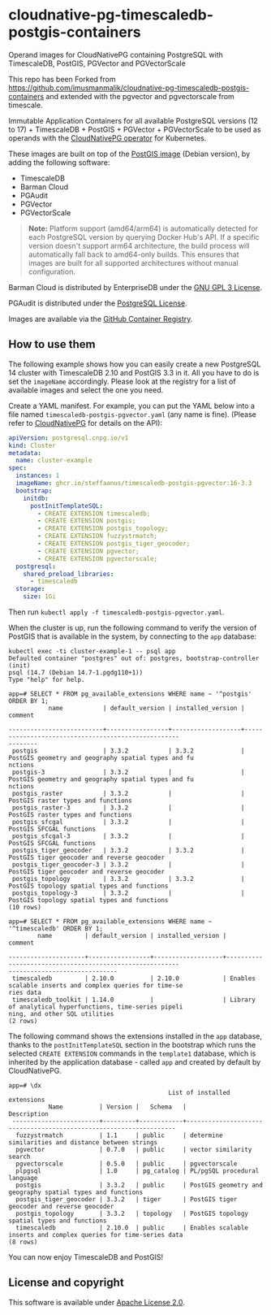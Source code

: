 # cloudnative-pg-timescaledb-postgis-containers

Operand images for CloudNativePG containing PostgreSQL with TimescaleDB, PostGIS, PGVector and PGVectorScale

This repo has been Forked from https://github.com/imusmanmalik/cloudnative-pg-timescaledb-postgis-containers and extended with the pgvector and pgvectorscale from timescale.


Immutable Application Containers for all available PostgreSQL versions (12 to 17) + TimescaleDB + PostGIS + PGVector + PGVectorScale to be used as operands
with the [CloudNativePG operator](https://cloudnative-pg.io) for Kubernetes.

These images are built on top of the [PostGIS image](https://hub.docker.com/r/postgis/postgis)
(Debian version), by adding the following software:

- TimescaleDB
- Barman Cloud
- PGAudit
- PGVector
- PGVectorScale

> **Note:** Platform support (amd64/arm64) is automatically detected for each PostgreSQL version by querying Docker Hub's API. If a specific version doesn't support arm64 architecture, the build process will automatically fall back to amd64-only builds. This ensures that images are built for all supported architectures without manual configuration.

Barman Cloud is distributed by EnterpriseDB under the
[GNU GPL 3 License](https://github.com/EnterpriseDB/barman/blob/master/LICENSE).

PGAudit is distributed under the
[PostgreSQL License](https://github.com/pgaudit/pgaudit/blob/master/LICENSE).

Images are available via the
[GitHub Container Registry](https://github.com/steffaanus/cloudnative-pg-timescaledb-postgis-pgvector-containers/pkgs/container/timescaledb-postgis-pgvector).

## How to use them

The following example shows how you can easily create a new PostgreSQL 14
cluster with TimescaleDB 2.10 and PostGIS 3.3 in it. All you have to do is set the `imageName`
accordingly. Please look at the registry for a list of available images
and select the one you need.

Create a YAML manifest. For example, you can put the YAML below into a file
named `timescaledb-postgis-pgvector.yaml` (any name is fine). (Please refer to
[CloudNativePG](https://cloudnative-pg.io/docs) for details on the API):

```yaml
apiVersion: postgresql.cnpg.io/v1
kind: Cluster
metadata:
  name: cluster-example
spec:
  instances: 1
  imageName: ghcr.io/steffaanus/timescaledb-postgis-pgvector:16-3.3
  bootstrap:
    initdb:
      postInitTemplateSQL:
        - CREATE EXTENSION timescaledb;
        - CREATE EXTENSION postgis;
        - CREATE EXTENSION postgis_topology;
        - CREATE EXTENSION fuzzystrmatch;
        - CREATE EXTENSION postgis_tiger_geocoder;
        - CREATE EXTENSION pgvector;
        - CREATE EXTENSION pgvectorscale;
  postgresql:
    shared_preload_libraries:
      - timescaledb
  storage:
    size: 1Gi
```

Then run `kubectl apply -f timescaledb-postgis-pgvector.yaml`.

When the cluster is up, run the following command to verify the version of
PostGIS that is available in the system, by connecting to the `app` database:

```console
kubectl exec -ti cluster-example-1 -- psql app
Defaulted container "postgres" out of: postgres, bootstrap-controller (init)
psql (14.7 (Debian 14.7-1.pgdg110+1))
Type "help" for help.

app=# SELECT * FROM pg_available_extensions WHERE name ~ '^postgis' ORDER BY 1;
           name           | default_version | installed_version |                          comment

--------------------------+-----------------+-------------------+----------------------------------------------------
--------
 postgis                  | 3.3.2           | 3.3.2             | PostGIS geometry and geography spatial types and fu
nctions
 postgis-3                | 3.3.2           |                   | PostGIS geometry and geography spatial types and fu
nctions
 postgis_raster           | 3.3.2           |                   | PostGIS raster types and functions
 postgis_raster-3         | 3.3.2           |                   | PostGIS raster types and functions
 postgis_sfcgal           | 3.3.2           |                   | PostGIS SFCGAL functions
 postgis_sfcgal-3         | 3.3.2           |                   | PostGIS SFCGAL functions
 postgis_tiger_geocoder   | 3.3.2           | 3.3.2             | PostGIS tiger geocoder and reverse geocoder
 postgis_tiger_geocoder-3 | 3.3.2           |                   | PostGIS tiger geocoder and reverse geocoder
 postgis_topology         | 3.3.2           | 3.3.2             | PostGIS topology spatial types and functions
 postgis_topology-3       | 3.3.2           |                   | PostGIS topology spatial types and functions
(10 rows)

app=# SELECT * FROM pg_available_extensions WHERE name ~ '^timescaledb' ORDER BY 1;
        name         | default_version | installed_version |                                        comment

---------------------+-----------------+-------------------+---------------------------------------------------------
------------------------------
 timescaledb         | 2.10.0          | 2.10.0            | Enables scalable inserts and complex queries for time-se
ries data
 timescaledb_toolkit | 1.14.0          |                   | Library of analytical hyperfunctions, time-series pipeli
ning, and other SQL utilities
(2 rows)
```

The following command shows the extensions installed in the `app` database,
thanks to the `postInitTemplateSQL` section in the bootstrap which runs the
selected `CREATE EXTENSION` commands in the `template1` database, which is
inherited by the application database - called `app` and created by default by
CloudNativePG.

```console
app=# \dx
                                            List of installed extensions
           Name          | Version |   Schema   |                            Description
 ------------------------+---------+------------+-------------------------------------------------------------------
  fuzzystrmatch          | 1.1     | public     | determine similarities and distance between strings
  pgvector               | 0.7.0   | public     | vector similarity search
  pgvectorscale          | 0.5.0   | public     | pgvectorscale
  plpgsql                | 1.0     | pg_catalog | PL/pgSQL procedural language
  postgis                | 3.3.2   | public     | PostGIS geometry and geography spatial types and functions
  postgis_tiger_geocoder | 3.3.2   | tiger      | PostGIS tiger geocoder and reverse geocoder
  postgis_topology       | 3.3.2   | topology   | PostGIS topology spatial types and functions
  timescaledb            | 2.10.0  | public     | Enables scalable inserts and complex queries for time-series data
(8 rows)
```

You can now enjoy TimescaleDB and PostGIS!

## License and copyright

This software is available under [Apache License 2.0](LICENSE).
